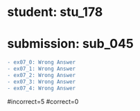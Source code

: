 # student: stu_178
# submission: sub_045

```diff
- ex07_0: Wrong Answer
- ex07_1: Wrong Answer
- ex07_2: Wrong Answer
- ex07_3: Wrong Answer
- ex07_4: Wrong Answer
```
#incorrect=5
#correct=0
